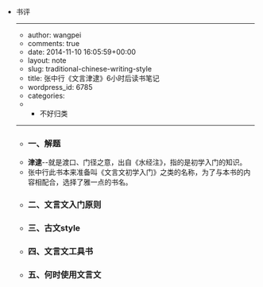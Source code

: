 - 书评
    - ---
    - author: wangpei
    - comments: true
    - date: 2014-11-10 16:05:59+00:00
    - layout: note
    - slug: traditional-chinese-writing-style
    - title: 张中行《文言津逮》6小时后读书笔记
    - wordpress_id: 6785
    - categories:
    - - 不好归类
    - ---
    - ### 一、解题
    - **津逮**--就是渡口、门径之意，出自《水经注》，指的是初学入门的知识。
    - 张中行此书本来准备叫《文言文初学入门》之类的名称，为了与本书的内容相配合，选择了雅一点的书名。
    - ### 二、文言文入门原则
    - ### 三、古文style
    - ### 四、文言文工具书
    - ### 五、何时使用文言文

